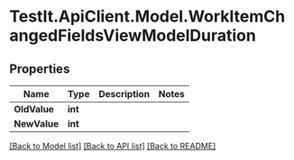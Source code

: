 # TestIt.ApiClient.Model.WorkItemChangedFieldsViewModelDuration

## Properties

Name | Type | Description | Notes
------------ | ------------- | ------------- | -------------
**OldValue** | **int** |  | 
**NewValue** | **int** |  | 

[[Back to Model list]](../README.md#documentation-for-models) [[Back to API list]](../README.md#documentation-for-api-endpoints) [[Back to README]](../README.md)

